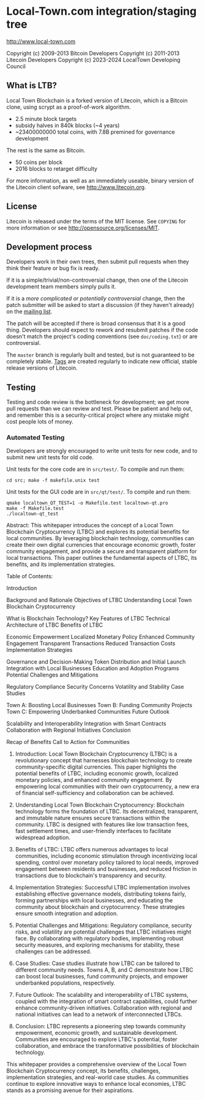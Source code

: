 Local-Town.com integration/staging tree
================================

http://www.local-town.com

Copyright (c) 2009-2013 Bitcoin Developers
Copyright (c) 2011-2013 Litecoin Developers
Copyright (c) 2023-2024 LocalTown Developing Council

What is LTB?
----------------

Local Town Blockchain is a forked version of Litecoin, which is a Bitcoin clone, using scrypt as a proof-of-work algorithm.
 - 2.5 minute block targets
 - subsidy halves in 840k blocks (~4 years)
 - ~23400000000 total coins, with 7.8B premined for governance development

The rest is the same as Bitcoin.
 - 50 coins per block
 - 2016 blocks to retarget difficulty

For more information, as well as an immediately useable, binary version of
the Litecoin client sofware, see http://www.litecoin.org.

License
-------

Litecoin is released under the terms of the MIT license. See `COPYING` for more
information or see http://opensource.org/licenses/MIT.

Development process
-------------------

Developers work in their own trees, then submit pull requests when they think
their feature or bug fix is ready.

If it is a simple/trivial/non-controversial change, then one of the Litecoin
development team members simply pulls it.

If it is a *more complicated or potentially controversial* change, then the patch
submitter will be asked to start a discussion (if they haven't already) on the
[mailing list](http://sourceforge.net/mailarchive/forum.php?forum_name=bitcoin-development).

The patch will be accepted if there is broad consensus that it is a good thing.
Developers should expect to rework and resubmit patches if the code doesn't
match the project's coding conventions (see `doc/coding.txt`) or are
controversial.

The `master` branch is regularly built and tested, but is not guaranteed to be
completely stable. [Tags](https://github.com/bitcoin/bitcoin/tags) are created
regularly to indicate new official, stable release versions of Litecoin.

Testing
-------

Testing and code review is the bottleneck for development; we get more pull
requests than we can review and test. Please be patient and help out, and
remember this is a security-critical project where any mistake might cost people
lots of money.

### Automated Testing

Developers are strongly encouraged to write unit tests for new code, and to
submit new unit tests for old code.

Unit tests for the core code are in `src/test/`. To compile and run them:

    cd src; make -f makefile.unix test

Unit tests for the GUI code are in `src/qt/test/`. To compile and run them:

    qmake localtown_QT_TEST=1 -o Makefile.test localtown-qt.pro
    make -f Makefile.test
    ./localtown-qt_test

Abstract:
This whitepaper introduces the concept of a Local Town Blockchain Cryptocurrency (LTBC) and explores its potential benefits for local communities. By leveraging blockchain technology, communities can create their own digital currencies that encourage economic growth, foster community engagement, and provide a secure and transparent platform for local transactions. This paper outlines the fundamental aspects of LTBC, its benefits, and its implementation strategies.

Table of Contents:

Introduction

Background and Rationale
Objectives of LTBC
Understanding Local Town Blockchain Cryptocurrency

What is Blockchain Technology?
Key Features of LTBC
Technical Architecture of LTBC
Benefits of LTBC

Economic Empowerment
Localized Monetary Policy
Enhanced Community Engagement
Transparent Transactions
Reduced Transaction Costs
Implementation Strategies

Governance and Decision-Making
Token Distribution and Initial Launch
Integration with Local Businesses
Education and Adoption Programs
Potential Challenges and Mitigations

Regulatory Compliance
Security Concerns
Volatility and Stability
Case Studies

Town A: Boosting Local Businesses
Town B: Funding Community Projects
Town C: Empowering Underbanked Communities
Future Outlook

Scalability and Interoperability
Integration with Smart Contracts
Collaboration with Regional Initiatives
Conclusion

Recap of Benefits
Call to Action for Communities
1. Introduction:
Local Town Blockchain Cryptocurrency (LTBC) is a revolutionary concept that harnesses blockchain technology to create community-specific digital currencies. This paper highlights the potential benefits of LTBC, including economic growth, localized monetary policies, and enhanced community engagement. By empowering local communities with their own cryptocurrency, a new era of financial self-sufficiency and collaboration can be achieved.

2. Understanding Local Town Blockchain Cryptocurrency:
Blockchain technology forms the foundation of LTBC. Its decentralized, transparent, and immutable nature ensures secure transactions within the community. LTBC is designed with features like low transaction fees, fast settlement times, and user-friendly interfaces to facilitate widespread adoption.

3. Benefits of LTBC:
LTBC offers numerous advantages to local communities, including economic stimulation through incentivizing local spending, control over monetary policy tailored to local needs, improved engagement between residents and businesses, and reduced friction in transactions due to blockchain's transparency and security.

4. Implementation Strategies:
Successful LTBC implementation involves establishing effective governance models, distributing tokens fairly, forming partnerships with local businesses, and educating the community about blockchain and cryptocurrency. These strategies ensure smooth integration and adoption.

5. Potential Challenges and Mitigations:
Regulatory compliance, security risks, and volatility are potential challenges that LTBC initiatives might face. By collaborating with regulatory bodies, implementing robust security measures, and exploring mechanisms for stability, these challenges can be addressed.

6. Case Studies:
Case studies illustrate how LTBC can be tailored to different community needs. Towns A, B, and C demonstrate how LTBC can boost local businesses, fund community projects, and empower underbanked populations, respectively.

7. Future Outlook:
The scalability and interoperability of LTBC systems, coupled with the integration of smart contract capabilities, could further enhance community-driven initiatives. Collaboration with regional and national initiatives can lead to a network of interconnected LTBCs.

8. Conclusion:
LTBC represents a pioneering step towards community empowerment, economic growth, and sustainable development. Communities are encouraged to explore LTBC's potential, foster collaboration, and embrace the transformative possibilities of blockchain technology.

This whitepaper provides a comprehensive overview of the Local Town Blockchain Cryptocurrency concept, its benefits, challenges, implementation strategies, and real-world case studies. As communities continue to explore innovative ways to enhance local economies, LTBC stands as a promising avenue for their aspirations.
